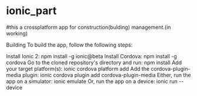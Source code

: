 # ionic_part

#this a crossplatform app for construction(bulding) management.(in working)



Building
To build the app, follow the following steps:

Install Ionic 2: npm install -g ionic@beta
Install Cordova: npm install -g cordova
Go to the cloned repository's directory and run: npm install
Add your target platform(s): ionic cordova platform add <platform>
Add the cordova-plugin-media plugin: ionic cordova plugin add cordova-plugin-media
Either, run the app on a simulator: ionic emulate <platform>
Or, run the app on a device: ionic run <platform> --device
